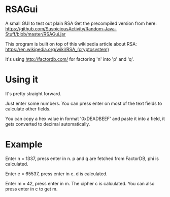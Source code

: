 # RSAGui
A small GUI to test out plain RSA
Get the precompiled version from here: https://github.com/SuspiciousActivity/Random-Java-Stuff/blob/master/RSAGui.jar

This program is built on top of this wikipedia article about RSA: https://en.wikipedia.org/wiki/RSA_(cryptosystem)

It's using http://factordb.com/ for factoring 'n' into 'p' and 'q'.

# Using it
It's pretty straight forward.

Just enter some numbers.
You can press enter on most of the text fields to calculate other fields.

You can copy a hex value in format '0xDEADBEEF' and paste it into a field, it gets converted to decimal automatically.

# Example
Enter n = 1337, press enter in n.
p and q are fetched from FactorDB, phi is calculated.

Enter e = 65537, press enter in e.
d is calculated.

Enter m = 42, press enter in m.
The cipher c is calculated. You can also press enter in c to get m.
